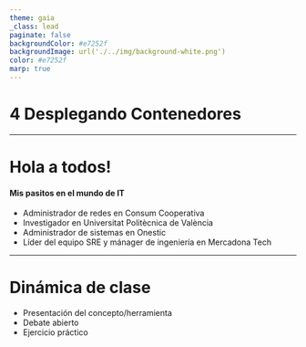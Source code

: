 ```yaml
---
theme: gaia
_class: lead
paginate: false
backgroundColor: #e7252f
backgroundImage: url('./../img/background-white.png')
color: #e7252f
marp: true
---
```

<!-- _backgroundImage: url('./../img/background-red.png') -->
<!-- _color: white -->

# 4 Desplegando Contenedores

---
# Hola a todos!

#### Mis pasitos en el mundo de IT 

- Administrador de redes en Consum Cooperativa
- Investigador en Universitat Politècnica de València
- Administrador de sistemas en Onestic
- Líder del equipo SRE y mánager de ingeniería en Mercadona Tech

---
# Dinámica de clase

- Presentación del concepto/herramienta
- Debate abierto
- Ejercicio práctico
